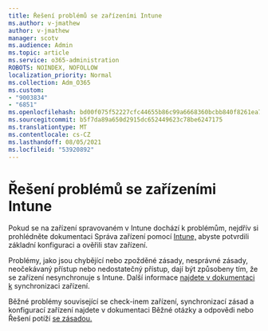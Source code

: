 ```yaml
---
title: Řešení problémů se zařízeními Intune
ms.author: v-jmathew
author: v-jmathew
manager: scotv
ms.audience: Admin
ms.topic: article
ms.service: o365-administration
ROBOTS: NOINDEX, NOFOLLOW
localization_priority: Normal
ms.collection: Adm_O365
ms.custom:
- "9003834"
- "6851"
ms.openlocfilehash: bd00f075f52227cfc44655b86c99a6668360bcbb840f8261ea777a78c21a2494
ms.sourcegitcommit: b5f7da89a650d2915dc652449623c78be6247175
ms.translationtype: MT
ms.contentlocale: cs-CZ
ms.lasthandoff: 08/05/2021
ms.locfileid: "53920892"
---
```

# <a name="troubleshooting-problems-with-intune-devices"></a>Řešení problémů se zařízeními Intune

Pokud se na zařízení spravovaném v Intune dochází k problémům, nejdřív si prohlédněte dokumentaci Správa zařízení pomocí [Intune,](https://docs.microsoft.com/mem/intune/protect/endpoint-security-manage-devices) abyste potvrdili základní konfiguraci a ověřili stav zařízení.

Problémy, jako jsou chybějící nebo zpožděné zásady, nesprávné zásady, neočekávaný přístup nebo nedostatečný přístup, dají být způsobeny tím, že se zařízení nesynchronuje s Intune. Další informace [najdete v dokumentaci k](https://docs.microsoft.com/mem/intune/remote-actions/device-sync) synchronizaci zařízení.

Běžné problémy související se check-inem zařízení, synchronizací zásad [](https://docs.microsoft.com/mem/intune/configuration/device-profile-troubleshoot) a konfigurací zařízení najdete v dokumentaci Běžné otázky a odpovědi nebo Řešení potíží [se zásadou.](https://docs.microsoft.com/mem/intune/configuration/troubleshoot-policies-in-microsoft-intune)
